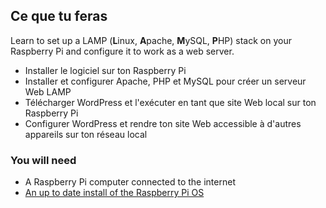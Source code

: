 ## Ce que tu feras
Learn to set up a LAMP (**L**inux, **A**pache, **M**ySQL, **P**HP) stack on your Raspberry Pi and configure it to work as a web server.

 - Installer le logiciel sur ton Raspberry Pi
 - Installer et configurer Apache, PHP et MySQL pour créer un serveur Web LAMP
 - Télécharger WordPress et l'exécuter en tant que site Web local sur ton Raspberry Pi
 - Configurer WordPress et rendre ton site Web accessible à d'autres appareils sur ton réseau local


### You will need
- A Raspberry Pi computer connected to the internet
- [An up to date install of the Raspberry Pi OS](https://www.raspberrypi.org/downloads/)
